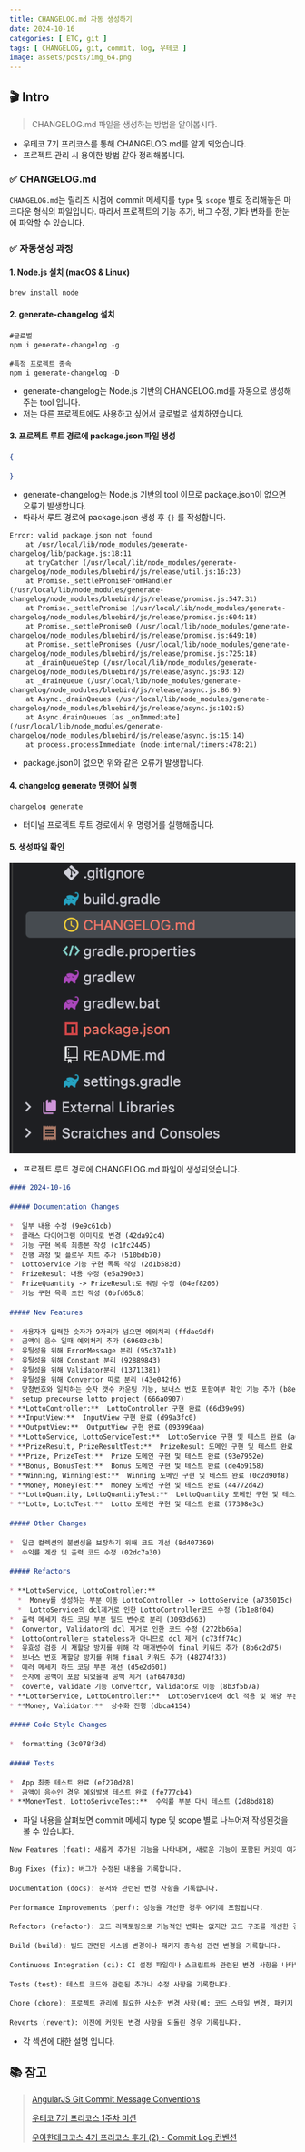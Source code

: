 ```yaml
---
title: CHANGELOG.md 자동 생성하기
date: 2024-10-16
categories: [ ETC, git ]
tags: [ CHANGELOG, git, commit, log, 우테코 ]
image: assets/posts/img_64.png
---
```


## 🎬 Intro
> CHANGELOG.md 파일을 생성하는 방법을 알아봅시다.

- 우테코 7기 프리코스를 통해 CHANGELOG.md를 알게 되었습니다.
- 프로젝트 관리 시 용이한 방법 같아 정리해봅니다.

### ✅ CHANGELOG.md
`CHANGELOG.md`는 릴리즈 시점에 commit 메세지를 `type` 및 `scope` 별로 정리해놓은 마크다운 형식의 파일입니다.
따라서 프로젝트의 기능 추가, 버그 수정, 기타 변화를 한눈에 파악할 수 있습니다.

### ✅ 자동생성 과정 

#### 1. Node.js 설치 (macOS & Linux)

```shell
brew install node
```

#### 2. generate-changelog 설치 
```shell
#글로벌
npm i generate-changelog -g

#특정 프로젝트 종속
npm i generate-changelog -D
```
- generate-changelog는 Node.js 기반의 CHANGELOG.md를 자동으로 생성해주는 tool 입니다.
- 저는 다른 프로젝트에도 사용하고 싶어서 글로벌로 설치하였습니다.

#### 3. 프로젝트 루트 경로에 package.json 파일 생성
```json
{

}
```
- generate-changelog는 Node.js 기반의 tool 이므로 package.json이 없으면 오류가 발생합니다.
- 따라서 루트 경로에 package.json 생성 후 `{}` 를 작성합니다.

```text
Error: valid package.json not found
    at /usr/local/lib/node_modules/generate-changelog/lib/package.js:18:11
    at tryCatcher (/usr/local/lib/node_modules/generate-changelog/node_modules/bluebird/js/release/util.js:16:23)
    at Promise._settlePromiseFromHandler (/usr/local/lib/node_modules/generate-changelog/node_modules/bluebird/js/release/promise.js:547:31)
    at Promise._settlePromise (/usr/local/lib/node_modules/generate-changelog/node_modules/bluebird/js/release/promise.js:604:18)
    at Promise._settlePromise0 (/usr/local/lib/node_modules/generate-changelog/node_modules/bluebird/js/release/promise.js:649:10)
    at Promise._settlePromises (/usr/local/lib/node_modules/generate-changelog/node_modules/bluebird/js/release/promise.js:725:18)
    at _drainQueueStep (/usr/local/lib/node_modules/generate-changelog/node_modules/bluebird/js/release/async.js:93:12)
    at _drainQueue (/usr/local/lib/node_modules/generate-changelog/node_modules/bluebird/js/release/async.js:86:9)
    at Async._drainQueues (/usr/local/lib/node_modules/generate-changelog/node_modules/bluebird/js/release/async.js:102:5)
    at Async.drainQueues [as _onImmediate] (/usr/local/lib/node_modules/generate-changelog/node_modules/bluebird/js/release/async.js:15:14)
    at process.processImmediate (node:internal/timers:478:21)

```
- package.json이 없으면 위와 같은 오류가 발생합니다.


#### 4. changelog generate 명령어 실행

```shell
changelog generate
```
- 터미널 프로젝트 루트 경로에서 위 명령어를 실행해줍니다. 

#### 5. 생성파일 확인

![img.png](/assets/posts/img_63.png)

- 프로젝트 루트 경로에 CHANGELOG.md 파일이 생성되었습니다.



```markdown
#### 2024-10-16

##### Documentation Changes

*  일부 내용 수정 (9e9c61cb)
*  클래스 다이어그램 이미지로 변경 (42da92c4)
*  기능 구현 목록 최종본 작성 (c1fc2445)
*  진행 과정 및 플로우 차트 추가 (510bdb70)
*  LottoService 기능 구현 목록 작성 (2d1b583d)
*  PrizeResult 내용 수정 (e5a390e3)
*  PrizeQuantity -> PrizeResult로 워딩 수정 (04ef8206)
*  기능 구현 목록 초안 작성 (0bfd65c8)

##### New Features

*  사용자가 입력한 숫자가 9자리가 넘으면 예외처리 (ffdae9df)
*  금액이 음수 일때 예외처리 추가 (69603c3b)
*  유틸성을 위해 ErrorMessage 분리 (95c37a1b)
*  유틸성을 위해 Constant 분리 (92889843)
*  유틸성을 위해 Validator분리 (13711381)
*  유틸성을 위해 Convertor 따로 분리 (43e042f6)
*  당첨번호와 일치하는 숫자 갯수 카운팅 기능, 보너스 번호 포함여부 확인 기능 추가 (b8eb3b9c)
*  setup precourse lotto project (666a0907)
* **LottoController:**  LottoController 구현 완료 (66d39e99)
* **InputView:**  InputView 구현 완료 (d99a3fc0)
* **OutputView:**  OutputView 구현 완료 (093996aa)
* **LottoService, LottoServiceTest:**  LottoService 구현 및 테스트 완료 (a6e8f5c6)
* **PrizeResult, PrizeResultTest:**  PrizeResult 도메인 구현 및 테스트 완료 (532d0ba4)
* **Prize, PrizeTest:**  Prize 도메인 구현 및 테스트 완료 (93e7952e)
* **Bonus, BonusTest:**  Bonus 도메인 구현 및 테스트 완료 (de4b9158)
* **Winning, WinningTest:**  Winning 도메인 구현 및 테스트 완료 (0c2d90f8)
* **Money, MoneyTest:**  Money 도메인 구현 및 테스트 완료 (44772d42)
* **LottoQuantity, LottoQuantityTest:**  LottoQuantity 도메인 구현 및 테스트 완료 (e8b3cbe0)
* **Lotto, LottoTest:**  Lotto 도메인 구현 및 테스트 완료 (77398e3c)

##### Other Changes

*  일급 컬렉션의 불변성을 보장하기 위해 코드 개선 (8d407369)
*  수익률 계산 및 출력 코드 수정 (02dc7a30)

##### Refactors

* **LottoService, LottoController:**
  *  Money를 생성하는 부분 이동 LottoController -> LottoService (a735015c)
  *  LottoService의 dcl제거로 인한 LottoController코드 수정 (7b1e8f04)
*  출력 메세지 하드 코딩 부분 필드 변수로 분리 (3093d563)
*  Convertor, Validator의 dcl 제거로 인한 코드 수정 (272bb66a)
*  LottoController는 stateless가 아니므로 dcl 제거 (c73ff74c)
*  유효성 검증 시 재할당 방지를 위해 각 매개변수에 final 키워드 추가 (8b6c2d75)
*  보너스 번호 재할당 방지를 위해 final 키워드 추가 (48274f33)
*  에러 메세지 하드 코딩 부분 개선 (d5e2d601)
*  숫자에 공백이 포함 되었을때 공백 제거 (af64703d)
*  coverte, validate 기능 Convertor, Validator로 이동 (8b3f5b7a)
* **LottorService, LottoController:**  LottoService에 dcl 적용 및 해당 부분 LottoController에 반영 (4f312de5)
* **Money, Validator:**  상수화 진행 (dbca4154)

##### Code Style Changes

*  formatting (3c078f3d)

##### Tests

*  App 최종 테스트 완료 (ef270d28)
*  금액이 음수인 경우 예외발생 테스트 완료 (fe777cb4)
* **MoneyTest, LottoSerivceTest:**  수익률 부분 다시 테스트 (2d8bd818)


```

- 파일 내용을 살펴보면 commit 메세지 type 및 scope 별로 나누어져 작성된것을 볼 수 있습니다.

```markdown
New Features (feat): 새롭게 추가된 기능을 나타내며, 새로운 기능이 포함된 커밋이 여기에 속합니다.

Bug Fixes (fix): 버그가 수정된 내용을 기록합니다.

Documentation (docs): 문서와 관련된 변경 사항을 기록합니다.

Performance Improvements (perf): 성능을 개선한 경우 여기에 포함됩니다.

Refactors (refactor): 코드 리팩토링으로 기능적인 변화는 없지만 코드 구조를 개선한 경우 기록됩니다.

Build (build): 빌드 관련된 시스템 변경이나 패키지 종속성 관련 변경을 기록합니다.

Continuous Integration (ci): CI 설정 파일이나 스크립트와 관련된 변경 사항을 나타냅니다.

Tests (test): 테스트 코드와 관련된 추가나 수정 사항을 기록합니다.

Chore (chore): 프로젝트 관리에 필요한 사소한 변경 사항(예: 코드 스타일 변경, 패키지 업데이트 등)을 기록합니다.

Reverts (revert): 이전에 커밋된 변경 사항을 되돌린 경우 기록됩니다.
```
- 각 섹션에 대한 설명 입니다.

## 📚 참고
> [AngularJS Git Commit Message Conventions](https://gist.github.com/stephenparish/9941e89d80e2bc58a153)
> 
> [우테코 7기 프리코스 1주차 미션](https://github.com/woowacourse-precourse/java-calculator-7)
>
> [우아한테크코스 4기 프리코스 후기 (2) - Commit Log 컨벤션](https://creampuffy.tistory.com/129)
